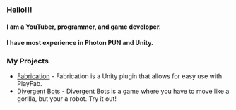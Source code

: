 ### Hello!!!

#### I am a YouTuber, programmer, and game developer.
#### I have most experience in Photon PUN and Unity.



### My Projects
- [Fabrication](https://github.com/rxxyn/Fabrication) - Fabrication is a Unity plugin that allows for easy use with PlayFab.
- [Divergent Bots](https://github.com/rxxyn/DivergentBots) - Divergent Bots is a game where you have to move like a gorilla, but your a robot. Try it out!

<!--
**rxxyn/rxxyn** is a ✨ _special_ ✨ repository because its `README.md` (this file) appears on your GitHub profile.

Here are some ideas to get you started:

- 🔭 I’m currently working on ...
- 🌱 I’m currently learning ...
- 👯 I’m looking to collaborate on ...
- 🤔 I’m looking for help with ...
- 💬 Ask me about ...
- 📫 How to reach me: ...
- 😄 Pronouns: ...
- ⚡ Fun fact: ...
-->
